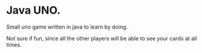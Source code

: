 # Java UNO.

Small uno game written in java to learn by doing.

Not sure if fun, since all the other players will be able to see your cards at all times.


